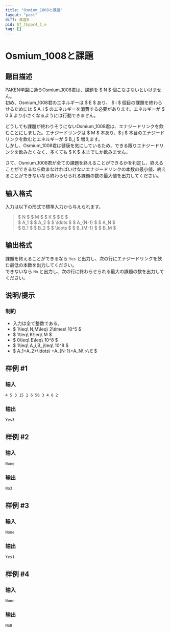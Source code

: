 ```yaml
---
title: "Osmium_1008と課題"
layout: "post"
diff: 难度0
pid: AT_tkppc4_1_e
tag: []
---
```


# Osmium_1008と課題

## 题目描述

[problemUrl]: https://atcoder.jp/contests/tkppc4-1/tasks/tkppc4_1_e

 PAKEN学園に通うOsmium\_1008君は、課題を $ N $ 個こなさないといけません。  
 初め、Osmium\_1008君のエネルギーは $ E $ あり、 $ i $ 個目の課題を終わらせるためには $ A_i $ のエネルギーを消費する必要があります。エネルギーが $ 0 $ より小さくなるようには行動できません。

 どうしても課題が終わりそうにないOsmium\_1008君は、エナジードリンクを飲むことにしました。エナジードリンクは $ M $ 本あり、$ j $ 本目のエナジードリンクを飲むとエネルギーが $ B_j $ 増えます。  
 しかし、Osmium\_1008君は健康を気にしているため、できる限りエナジードリンクを飲みたくなく、多くても $ K $ 本までしか飲みません。

さて、Osmium\_1008君が全ての課題を終えることができるかを判定し、終えることができるなら飲まなければいけないエナジードリンクの本数の最小値、終えることができないなら終わらせられる課題の数の最大値を出力してください。

## 输入格式

 入力は以下の形式で標準入力から与えられます。

> $ N $ $ M $ $ K $ $ E $  
> $ A_1 $ $ A_2 $ $ \ldots $ $ A_{N-1} $ $ A_N $  
> $ B_1 $ $ B_2 $ $ \ldots $ $ B_{M-1} $ $ B_M $

## 输出格式

 課題を終えることができるなら `Yes` と出力し、次の行にエナジードリンクを飲む最低の本数を出力してください。  
 できないなら `No` と出力し、次の行に終わらせられる最大の課題の数を出力してください。

## 说明/提示

### 制約

- 入力は全て整数である。
- $ 1\leq\ N,M\leq\ 2\times\ 10^5 $
- $ 1\leq\ K\leq\ M $
- $ 0\leq\ E\leq\ 10^8 $
- $ 1\leq\ A_i,B_j\leq\ 10^8 $
- $ A_1+A_2+\ldots\ +A_{N-1}+A_N\ >\ E $

## 样例 #1

### 输入

```
4 5 3 15 2 6 56 3 4 8 2
```

### 输出

```
Yes3
```

## 样例 #2

### 输入

```
None
```

### 输出

```
No3
```

## 样例 #3

### 输入

```
None
```

### 输出

```
Yes1
```

## 样例 #4

### 输入

```
None
```

### 输出

```
No8
```


